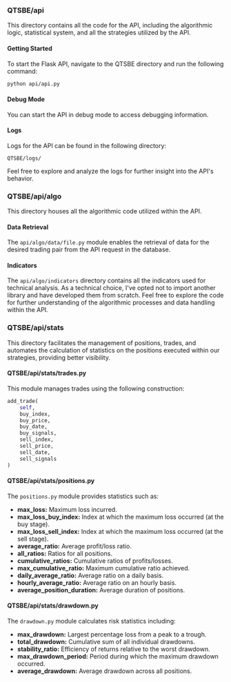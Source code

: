### QTSBE/api

This directory contains all the code for the API, including the algorithmic logic, statistical system, and all the strategies utilized by the API.

#### Getting Started
To start the Flask API, navigate to the QTSBE directory and run the following command:

```bash
python api/api.py
```

#### Debug Mode
You can start the API in debug mode to access debugging information. 

#### Logs
Logs for the API can be found in the following directory:

```
QTSBE/logs/
```

Feel free to explore and analyze the logs for further insight into the API's behavior.

### QTSBE/api/algo
This directory houses all the algorithmic code utilized within the API.

#### Data Retrieval
The `api/algo/data/file.py` module enables the retrieval of data for the desired trading pair from the API request in the database.

#### Indicators
The `api/algo/indicators` directory contains all the indicators used for technical analysis. As a technical choice, I've opted not to import another library and have developed them from scratch.
Feel free to explore the code for further understanding of the algorithmic processes and data handling within the API.

### QTSBE/api/stats

This directory facilitates the management of positions, trades, and automates the calculation of statistics on the positions executed within our strategies, providing better visibility.

#### QTSBE/api/stats/trades.py
This module manages trades using the following construction:

```python
add_trade(
    self,
    buy_index,
    buy_price,
    buy_date,
    buy_signals,
    sell_index,
    sell_price,
    sell_date,
    sell_signals
)
```

#### QTSBE/api/stats/positions.py
The `positions.py` module provides statistics such as:

- **max_loss:** Maximum loss incurred.
- **max_loss_buy_index:** Index at which the maximum loss occurred (at the buy stage).
- **max_loss_sell_index:** Index at which the maximum loss occurred (at the sell stage).
- **average_ratio:** Average profit/loss ratio.
- **all_ratios:** Ratios for all positions.
- **cumulative_ratios:** Cumulative ratios of profits/losses.
- **max_cumulative_ratio:** Maximum cumulative ratio achieved.
- **daily_average_ratio:** Average ratio on a daily basis.
- **hourly_average_ratio:** Average ratio on an hourly basis.
- **average_position_duration:** Average duration of positions.

#### QTSBE/api/stats/drawdown.py
The `drawdown.py` module calculates risk statistics including:

- **max_drawdown:** Largest percentage loss from a peak to a trough.
- **total_drawdown:** Cumulative sum of all individual drawdowns.
- **stability_ratio:** Efficiency of returns relative to the worst drawdown.
- **max_drawdown_period:** Period during which the maximum drawdown occurred.
- **average_drawdown:** Average drawdown across all positions.
